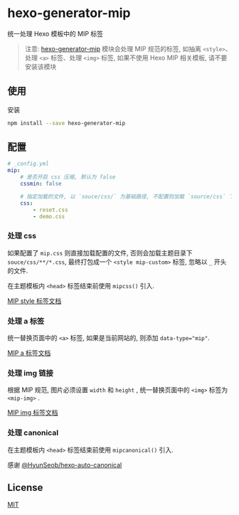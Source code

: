 # hexo-generator-mip

统一处理 Hexo 模板中的 MIP 标签

> 注意: [hexo-generator-mip](https://github.com/xuexb/hexo-generator-mip) 模块会处理 MIP 规范的标签, 如抽离 `<style>`、处理 `<a>` 标签、处理 `<img>` 标签, 如果不使用 Hexo MIP 相关模板, 请不要安装该模块

## 使用

安装

``` bash
npm install --save hexo-generator-mip
```

## 配置

``` yaml
# _config.yml
mip:
    # 是否开启 css 压缩, 默认为 false
    cssmin: false

    # 指定加载的文件, 以 `souce/css/` 为基础路径, 不配置则加载 `source/css` 下所有样式, 忽略以 `_` 开头的文件.
    css:
        - reset.css
        - demo.css
```

### 处理 css

如果配置了 `mip.css` 则直接加载配置的文件, 否则会加载主题目录下 `souce/css/**/*.css`, 最终打包成一个 `<style mip-custom>` 标签, 忽略以 `_` 开头的文件.

在主题模板内 `<head>` 标签结束前使用 `mipcss()` 引入.

[MIP style 标签文档](https://www.mipengine.org/doc/2-tech/1-mip-html.html)

### 处理 a 标签

统一替换页面中的 `<a>` 标签, 如果是当前网站的, 则添加 `data-type="mip"`. 

[MIP a 标签文档](https://www.mipengine.org/examples/mip-extensions/mip-link.html)

### 处理 img 链接

根据 MIP 规范, 图片必须设置 `width` 和 `height` , 统一替换页面中的 `<img>` 标签为 `<mip-img>` .

[MIP img 标签文档](https://www.mipengine.org/examples/mip/mip-img.html)

### 处理 canonical

在主题模板内 `<head>` 标签结束前使用 `mipcanonical()` 引入.

感谢 [@HyunSeob/hexo-auto-canonical](https://github.com/HyunSeob/hexo-auto-canonical)

## License

[MIT](./LICENSE)
